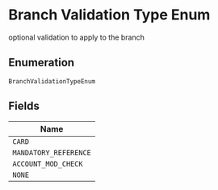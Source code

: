 
# Branch Validation Type Enum

optional validation to apply to the branch

## Enumeration

`BranchValidationTypeEnum`

## Fields

| Name |
|  --- |
| `CARD` |
| `MANDATORY_REFERENCE` |
| `ACCOUNT_MOD_CHECK` |
| `NONE` |

